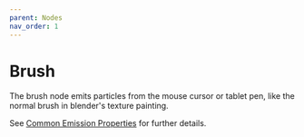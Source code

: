 ```yaml
---
parent: Nodes
nav_order: 1
---
```

# Brush

The brush node emits particles from the mouse cursor or tablet pen, like the normal brush in blender's texture painting.

See [Common Emission Properties](./common_emission_properties) for further details.
